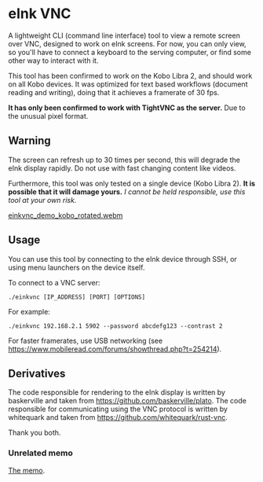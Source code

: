 # eInk VNC

A lightweight CLI (command line interface) tool to view a remote screen over VNC, designed to work on eInk screens.
For now, you can only view, so you'll have to connect a keyboard to the serving computer, or find some other way to interact with it.

This tool has been confirmed to work on the Kobo Libra 2, and should work on all Kobo devices.
It was optimized for text based workflows (document reading and writing), doing that it achieves a framerate of 30 fps.

**It has only been confirmed to work with TightVNC as the server.**
Due to the unusual pixel format.

## Warning

The screen can refresh up to 30 times per second, this will degrade the eInk display rapidly.
Do not use with fast changing content like videos.

Furthermore, this tool was only tested on a single device (Kobo Libra 2).
**It is possible that it will damage yours.**
*I cannot be held responsible, use this tool at your own risk.*

[einkvnc_demo_kobo_rotated.webm](https://user-images.githubusercontent.com/4356678/184497681-683af36b-e226-47fc-8993-34a5b356edba.webm)

## Usage

You can use this tool by connecting to the eInk device through SSH, or using menu launchers on the device itself.

To connect to a VNC server:

``` shell
./einkvnc [IP_ADDRESS] [PORT] [OPTIONS]
```

For example:

``` shell
./einkvnc 192.168.2.1 5902 --password abcdefg123 --contrast 2 
```

For faster framerates, use USB networking (see https://www.mobileread.com/forums/showthread.php?t=254214).

## Derivatives

The code responsible for rendering to the eInk display is written by baskerville and taken from https://github.com/baskerville/plato.
The code responsible for communicating using the VNC protocol is written by whitequark and taken from https://github.com/whitequark/rust-vnc.

Thank you both.

### Unrelated memo

[The memo](https://zmarshall.nl/static/orian-marshall.html).
